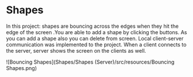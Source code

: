 # Shapes

In this project: shapes are bouncing across the edges when they hit the edge of the screen .You are able to add a shape by clicking the buttons. As you can add a shape also you can delete from screen. Local client-server communication was implemented to the project. When a client connects to the server, server shows the screen on the clients as well.

![Bouncing Shapes](Shapes/Shapes (Server)/src/resources/Bouncing Shapes.png)

